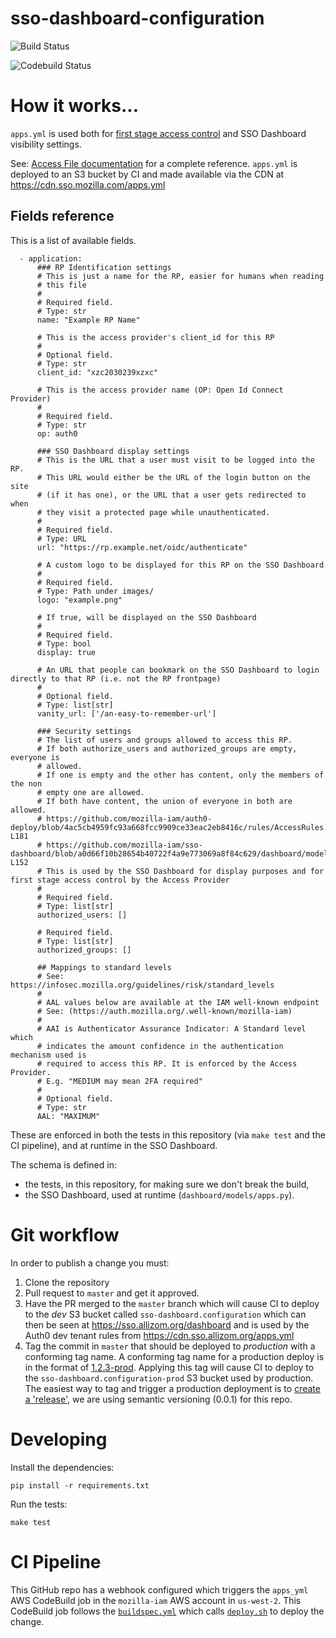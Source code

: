 # sso-dashboard-configuration

![Build Status](https://github.com/mozilla-iam/sso-dashboard-configuration/workflows/Test%20Configuration/badge.svg)

![Codebuild Status](https://codebuild.us-west-2.amazonaws.com/badges?uuid=eyJlbmNyeXB0ZWREYXRhIjoiUWVHQlJNT2FjckNEcUFtUzI4VVR3ZlBTYjRCYnl4SWhWcUx0TTFEMUMzWmFMM3N2eGdLOFJMTUl6NkNtQTFkRVdXa2RzSEQ5SGYvZWRZMW01Q2cvcXhRPSIsIml2UGFyYW1ldGVyU3BlYyI6IjZjWmVyRWdkRDFFVTllRksiLCJtYXRlcmlhbFNldFNlcmlhbCI6MX0%3D&branch=master)

# How it works...

`apps.yml` is used both for [first stage access control](https://github.com/mozilla-iam/mozilla-iam#2-stage-access-validation)
and SSO Dashboard visibility settings.

See: [Access File documentation](https://github.com/mozilla-iam/cis/blob/master/docs/AccessFile.md)
for a complete reference. `apps.yml` is deployed to an S3 bucket by CI and made
available via the CDN at https://cdn.sso.mozilla.com/apps.yml

## Fields reference

This is a list of available fields.

```
  - application:
      ### RP Identification settings
      # This is just a name for the RP, easier for humans when reading
      # this file
      #
      # Required field.
      # Type: str
      name: "Example RP Name"

      # This is the access provider's client_id for this RP
      #
      # Optional field.
      # Type: str
      client_id: "xzc2030239xzxc"

      # This is the access provider name (OP: Open Id Connect Provider)
      #
      # Required field.
      # Type: str
      op: auth0

      ### SSO Dashboard display settings
      # This is the URL that a user must visit to be logged into the RP.
      # This URL would either be the URL of the login button on the site
      # (if it has one), or the URL that a user gets redirected to when
      # they visit a protected page while unauthenticated.
      #
      # Required field.
      # Type: URL
      url: "https://rp.example.net/oidc/authenticate"

      # A custom logo to be displayed for this RP on the SSO Dashboard
      #
      # Required field.
      # Type: Path under images/
      logo: "example.png"

      # If true, will be displayed on the SSO Dashboard
      #
      # Required field.
      # Type: bool
      display: true

      # An URL that people can bookmark on the SSO Dashboard to login directly to that RP (i.e. not the RP frontpage)
      #
      # Optional field.
      # Type: list[str]
      vanity_url: ['/an-easy-to-remember-url']

      ### Security settings
      # The list of users and groups allowed to access this RP.
      # If both authorize_users and authorized_groups are empty, everyone is
      # allowed.
      # If one is empty and the other has content, only the members of the non
      # empty one are allowed.
      # If both have content, the union of everyone in both are allowed.
      # https://github.com/mozilla-iam/auth0-deploy/blob/4ac5cb4959fc93a668fcc9909ce33eac2eb8416c/rules/AccessRules.js#L173-L181
      # https://github.com/mozilla-iam/sso-dashboard/blob/a0d66f10b28654b40722f4a9e773069a8f84c629/dashboard/models/user.py#L138-L152
      # This is used by the SSO Dashboard for display purposes and for first stage access control by the Access Provider
      #
      # Required field.
      # Type: list[str]
      authorized_users: []

      # Required field.
      # Type: list[str]
      authorized_groups: []

      ## Mappings to standard levels
      # See: https://infosec.mozilla.org/guidelines/risk/standard_levels
      #
      # AAL values below are available at the IAM well-known endpoint
      # See: (https://auth.mozilla.org/.well-known/mozilla-iam)
      #
      # AAI is Authenticator Assurance Indicator: A Standard level which
      # indicates the amount confidence in the authentication mechanism used is
      # required to access this RP. It is enforced by the Access Provider.
      # E.g. "MEDIUM may mean 2FA required"
      #
      # Optional field.
      # Type: str
      AAL: "MAXIMUM"
```

These are enforced in both the tests in this repository (via `make test` and
the CI pipeline), and at runtime in the SSO Dashboard.

The schema is defined in:

* the tests, in this repository, for making sure we don't break the build,
* the SSO Dashboard, used at runtime (`dashboard/models/apps.py`).

# Git workflow

In order to publish a change you must:

1. Clone the repository
2. Pull request to `master` and get it approved.
3. Have the PR merged to the `master` branch which will cause CI to deploy to
   the *dev* S3 bucket called `sso-dashboard.configuration` which can then be
   seen at https://sso.allizom.org/dashboard and is used by the Auth0 dev tenant
   rules from https://cdn.sso.allizom.org/apps.yml
4. Tag the commit in `master` that should be deployed to *production* with a
   conforming tag name. A conforming tag name for a production deploy is in the
   format of [1.2.3-prod](https://github.com/mozilla-iam/sso-dashboard-configuration/blob/26f1e5c7d8512b1a447dbac0e981fa3afbf3c346/deploy.sh#L11).
   Applying this tag will cause CI to deploy to the
   `sso-dashboard.configuration-prod` S3 bucket used by production. The easiest
   way to tag and trigger a production deployment is to [create a 'release'](https://github.com/mozilla-iam/sso-dashboard-configuration/releases),
   we are using semantic versioning (0.0.1) for this repo.

# Developing

Install the dependencies:

```
pip install -r requirements.txt
```

Run the tests:

```
make test
```

# CI Pipeline

This GitHub repo has a webhook configured which triggers the `apps_yml` AWS
CodeBuild job in the `mozilla-iam` AWS account in `us-west-2`. This CodeBuild
job follows the [`buildspec.yml`](buildspec.yml) which calls [`deploy.sh`](deploy.sh)
to deploy the change.
